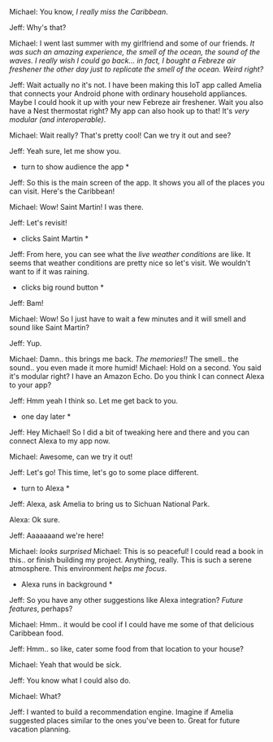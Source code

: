 Michael: You know, *I really miss the Caribbean*.

Jeff: Why's that?

Michael: I went last summer with my girlfriend and some of our friends. *It was such an amazing experience, the smell of the ocean, the sound of the waves. I really wish I could go back... in fact, I bought a Febreze air freshener the other day just to replicate the smell of the ocean. Weird right?*

Jeff: Wait actually no it's not. I have been making this IoT app called Amelia that connects your Android phone with ordinary household appliances. Maybe I could hook it up with your new Febreze air freshener. Wait you also have a Nest thermostat right? My app can also hook up to that! It's *very modular (and interoperable)*.

Michael: Wait really? That's pretty cool! Can we try it out and see?

Jeff: Yeah sure, let me show you.

* turn to show audience the app *

Jeff: So this is the main screen of the app. It shows you all of the places you can visit. Here's the Caribbean!

Michael: Wow! Saint Martin! I was there.

Jeff: Let's revisit!

* clicks Saint Martin *

Jeff: From here, you can see what the *live weather conditions* are like. It seems that weather conditions are pretty nice so let's visit. We wouldn't want to if it was raining.

* clicks big round button *

Jeff: Bam!

Michael: Wow! So I just have to wait a few minutes and it will smell and sound like Saint Martin?

Jeff: Yup.

Michael: Damn.. this brings me back. *The memories!!* The smell.. the sound.. you even made it more humid!
Michael: Hold on a second. You said it's modular right? I have an Amazon Echo. Do you think I can connect Alexa to your app?

Jeff: Hmm yeah I think so. Let me get back to you.

* one day later *

Jeff: Hey Michael! So I did a bit of tweaking here and there and you can connect Alexa to my app now.

Michael: Awesome, can we try it out!

Jeff: Let's go! This time, let's go to some place different.

* turn to Alexa *

Jeff: Alexa, ask Amelia to bring us to Sichuan National Park.

Alexa: Ok sure.

Jeff: Aaaaaaand we're here!

Michael: *looks surprised*
Michael: This is so peaceful! I could read a book in this.. or finish building my project. Anything, really. This is such a serene atmosphere. This environment *helps me focus*.

* Alexa runs in background *

Jeff: So you have any other suggestions like Alexa integration? *Future features*, perhaps?

Michael: Hmm.. it would be cool if I could have me some of that delicious Caribbean food.

Jeff: Hmm.. so like, cater some food from that location to your house?

Michael: Yeah that would be sick.

Jeff: You know what I could also do.

Michael: What?

Jeff: I wanted to build a recommendation engine. Imagine if Amelia suggested places similar to the ones you've been to. Great for future vacation planning.
